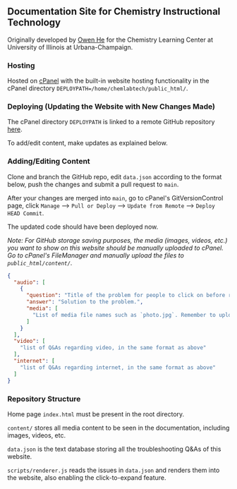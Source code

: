 ## Documentation Site for Chemistry Instructional Technology

Originally developed by [Owen He](mailto:haojiah2@illinois.edu) for the Chemistry Learning Center at University of Illinois at Urbana-Champaign.

### Hosting

Hosted on [cPanel](https://web.illinois.edu) with the built-in website hosting functionality in the cPanel directory `DEPLOYPATH=/home/chemlabtech/public_html/`.

### Deploying (Updating the Website with New Changes Made)

The cPanel directory `DEPLOYPATH` is linked to a remote GitHub repository [here](https://github.com/owenhhj/chemlabtech.git).

To add/edit content, make updates as explained below.

### Adding/Editing Content

Clone and branch the GitHub repo, edit `data.json` according to the format below, push the changes and submit a pull request to `main`.

After your changes are merged into `main`, go to cPanel's GitVersionControl page, click `Manage` --> `Pull or Deploy` --> `Update from Remote` --> `Deploy HEAD Commit`.

The updated code should have been deployed now.

_Note: For GitHub storage saving purposes, the media (images, videos, etc.) you want to show on this website should be manually uploaded to cPanel. Go to cPanel's FileManager and manually upload the files to `public_html/content/`._

```json
{
  "audio": [
    {
      "question": "Title of the problem for people to click on before revealing the answer.", 
      "answer": "Solution to the problem.", 
      "media": [
        "List of media file names such as `photo.jpg`. Remember to upload those files to `content/`."
      ]
    }
  ], 
  "video": [
    "list of Q&As regarding video, in the same format as above"
  ], 
  "internet": [
    "list of Q&As regarding internet, in the same format as above"
  ]
}
```

### Repository Structure

Home page `index.html` must be present in the root directory.

`content/` stores all media content to be seen in the documentation, including images, videos, etc.

`data.json` is the text database storing all the troubleshooting Q&As of this website.

`scripts/renderer.js` reads the issues in `data.json` and renders them into the website, also enabling the click-to-expand feature.
